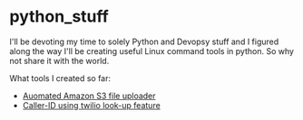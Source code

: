 # python_stuff

I'll be devoting my time to solely Python and Devopsy stuff and I figured along the way I'll be creating useful Linux command tools in python. So why not share it with the world.


What tools I created so far:

- [Auomated Amazon S3 file uploader](https://github.com/mababio/python_stuff/tree/master/resume_updater)
- [Caller-ID using twilio look-up feature](https://github.com/mababio/python_stuff/tree/master/Twilio_Name)
